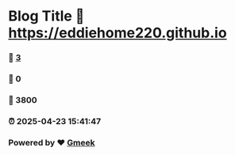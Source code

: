 # Blog Title :link: https://eddiehome220.github.io 
### :page_facing_up: [3](https://eddiehome220.github.io/tag.html) 
### :speech_balloon: 0 
### :hibiscus: 3800 
### :alarm_clock: 2025-04-23 15:41:47 
### Powered by :heart: [Gmeek](https://github.com/Meekdai/Gmeek)
